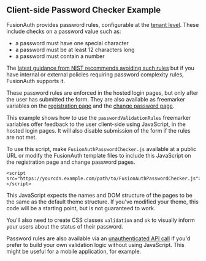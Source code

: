 ## Client-side Password Checker Example

FusionAuth provides password rules, configurable at the [tenant level](https://fusionauth.io/docs/v1/tech/core-concepts/tenants). These include checks on a password value such as:

* a password must have one special character
* a password must be at least 12 characters long
* a password must contain a number

The [latest guidance from NIST recommends avoiding such rules](https://fusionauth.io/articles/security/breached-password-detection#what-does-nist-have-to-say-about-breached-password-detection) but if you have internal or external policies requiring password complexity rules, FusionAuth supports it.

These password rules are enforced in the hosted login pages, but only after the user has submitted the form. They are also available as freemarker variables on the [registration page](https://fusionauth.io/docs/v1/tech/themes/template-variables#oauth-register) and the [change password page](https://fusionauth.io/docs/v1/tech/themes/template-variables#oauth-change-password-form).

This example shows how to use the `passwordValidationRules` freemarker variables offer feedback to the user client-side using JavaScript, in the hosted login pages. It will also disable submission of the form if the rules are not met.

To use this script, make `FusionAuthPasswordChecker.js` available at a public URL or modify the FusionAuth template files to include this JavaScript on the registration page and change password pages. 

```
<script src="https://yourcdn.example.com/path/to/FusionAuthPasswordChecker.js"></script>
```

This JavaScript expects the names and DOM structure of the pages to be the same as the default theme structure. If you've modified your theme, this code will be a starting point, but is not guaranteed to work.

You'll also need to create CSS classes `validation` and `ok` to visually inform your users about the status of their password.

Password rules are also available via an [unauthenticated API call](https://fusionauth.io/docs/v1/tech/apis/tenants#retrieve-the-password-validation-rules) if you'd prefer to build your own validation logic without using JavaScript. This might be useful for a mobile application, for example.

